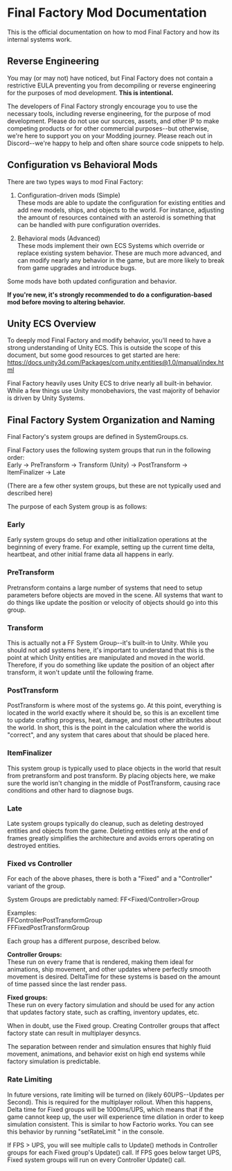 # Final Factory Mod Documentation

This is the official documentation on how to mod Final Factory and how its internal systems work.

## Reverse Engineering

You may (or may not) have noticed, but Final Factory does not contain a restrictive EULA preventing you from decompiling
or reverse engineering for the purposes of mod development.  **This is intentional.**

The developers of Final Factory strongly encourage you to use the necessary tools, including reverse engineering, for
the purpose of mod development.  Please do not use our sources, assets, and other IP to make competing products or for 
other commercial purposes--but otherwise, we're here to support you on your Modding journey.  Please reach out in 
Discord--we're happy to help and often share source code snippets to help.

## Configuration vs Behavioral Mods

There are two types ways to mod Final Factory:

1. Configuration-driven mods (Simple)  
These mods are able to update the configuration for existing entities and add new models, ships, and objects to the world.  For instance, adjusting the amount of resources contained with an asteroid is something that can be handled with pure configuration overrides.

2. Behavioral mods (Advanced)  
These mods implement their own ECS Systems which override or replace existing system behavior.  These are much more advanced, and can modify nearly any behavior in the game, but are more likely to break from game upgrades and introduce bugs.

Some mods have both updated configuration and behavior.

**If you're new, it's strongly recommended to do a configuration-based mod before moving to altering behavior.**

## Unity ECS Overview

To deeply mod Final Factory and modify behavior, you'll need to have a strong understanding of Unity ECS.  This is
outside the scope of this document, but some good resources to get started are here:
https://docs.unity3d.com/Packages/com.unity.entities@1.0/manual/index.html

Final Factory heavily uses Unity ECS to drive nearly all built-in behavior.  While a few things use Unity monobehaviors,
the vast majority of behavior is driven by Unity Systems.

## Final Factory System Organization and Naming

Final Factory's system groups are defined in SystemGroups.cs.

Final Factory uses the following system groups that run in the following order:  
Early -> PreTransform -> Transform (Unity) -> PostTransform -> ItemFinalizer -> Late

(There are a few other system groups, but these are not typically used and described here)

The purpose of each System group is as follows:

### Early
Early system groups do setup and other initialization operations at the beginning of every frame.  For example, setting
up the current time delta, heartbeat, and other initial frame data all happens in early.

### PreTransform
Pretransform contains a large number of systems that need to setup parameters before objects are moved in the scene.
All systems that want to do things like update the position or velocity of objects should go into this group.

### Transform
This is actually not a FF System Group--it's built-in to Unity.  While you should not add systems here, it's important
to understand that this is the point at which Unity entities are manipulated and moved in the world.  Therefore, if you
do something like update the position of an object after transform, it won't update until the following frame.

### PostTransform
PostTransform is where most of the systems go.  At this point, everything is located in the world exactly where it
should be, so this is an excellent time to update crafting progress, heat, damage, and most other attributes about the
world.  In short, this is the point in the calculation where the world is "correct", and any system that cares about
that should be placed here.

### ItemFinalizer
This system group is typically used to place objects in the world that result from pretransform and post transform.  By
placing objects here, we make sure the world isn't changing in the middle of PostTransform, causing race conditions and
other hard to diagnose bugs.

### Late
Late system groups typically do cleanup, such as deleting destroyed entities and objects from the game.  Deleting
entities only at the end of frames greatly simplifies the architecture and avoids errors operating on destroyed entities.

### Fixed vs Controller
For each of the above phases, there is both a "Fixed" and a "Controller" variant of the group.  

System Groups are predictably named: FF<Fixed/Controller><Phase>Group
 
Examples:  
FFControllerPostTransformGroup  
FFFixedPostTransformGroup

Each group has a different purpose, described below.

**Controller Groups:**  
These run on every frame that is rendered, making them ideal for animations, ship movement, and other updates where 
perfectly smooth movement is desired.  DeltaTime for these systems is based on the amount of time passed since the last
render pass.

**Fixed groups:**  
These run on every factory simulation and should be used for any action that updates factory state, such as crafting,
inventory updates, etc.  

When in doubt, use the Fixed group.  Creating Controller groups that affect factory state can result in multiplayer 
desyncs.

The separation between render and simulation ensures that highly fluid movement, animations, and behavior exist on high end systems while factory
simulation is predictable.  

### Rate Limiting

In future versions, rate limiting will be turned on (likely 60UPS--Updates per Second).  This is required for the 
multiplayer rollout. When this happens, Delta time for Fixed groups will be 1000ms/UPS, which means that if the game 
cannot keep up, the user will experience time dilation in order to keep simulation consistent.  This is similar to how 
Factorio works.  You can see this behavior by running "setRateLimit <UPS>" in the console.

If FPS > UPS, you will see multiple calls to Update() methods in Controller groups for each
Fixed group's Update() call.  If FPS goes below target UPS, Fixed system groups will run on every Controller Update() 
call.



